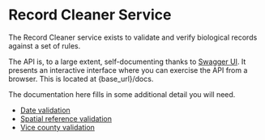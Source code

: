 # Record Cleaner Service

The Record Cleaner service exists to validate and verify biological records
against a set of rules.

The API is, to a large extent, self-documenting thanks to 
[Swagger UI](https://github.com/swagger-api/swagger-ui). It presents an
interactive interface where you can exercise the API from a browser. This is 
located at {base_url}/docs.

The documentation here fills in some additional detail you will need.

* [Date validation](valid_date.md)
* [Spatial reference validation](valid_sref.md)
* [Vice county validation](valid_vc.md)





